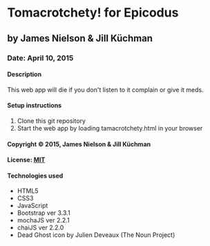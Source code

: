 # Tomacrotchety! for Epicodus
## by James Nielson & Jill Küchman
### Date: April 10, 2015
#### Description
This web app will die if you don't listen to it complain or give it meds.

#### Setup instructions
1. Clone this git repository
2. Start the web app by loading tamacrotchety.html in your browser

#### Copyright © 2015, James Nielson & Jill Küchman

#### License: [MIT](https://github.com/twbs/bootstrap/blob/master/LICENSE)  

#### Technologies used
- HTML5
- CSS3
- JavaScript
- Bootstrap ver 3.3.1
- mochaJS ver 2.2.1
- chaiJS ver 2.2.0
- Dead Ghost icon by Julien Deveaux (The Noun Project)
